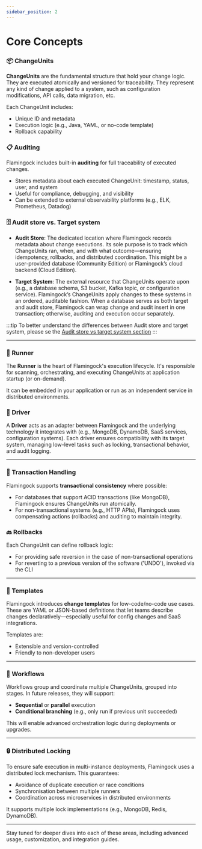 ```yaml
---
sidebar_position: 2
---
```


# Core Concepts

### 📦 ChangeUnits
**ChangeUnits** are the fundamental structure that hold your change logic. They are executed atomically and versioned for traceability. They represent any kind of change applied to a system, such as configuration modifications, API calls, data migration, etc.

Each ChangeUnit includes:
- Unique ID and metadata
- Execution logic (e.g., Java, YAML, or no-code template)
- Rollback capability

### 📋 Auditing
Flamingock includes built-in **auditing** for full traceability of executed changes.
- Stores metadata about each executed ChangeUnit: timestamp, status, user, and system
- Useful for compliance, debugging, and visibility
- Can be extended to external observability platforms (e.g., ELK, Prometheus, Datadog)

### 🗄️ Audit store vs. Target system

- **Audit Store**: The dedicated location where Flamingock records metadata about change executions. Its sole purpose is to track which ChangeUnits ran, when, and with what outcome—ensuring idempotency, rollbacks, and distributed coordination. This might be a user-provided database (Community Edition) or Flamingock’s cloud backend (Cloud Edition).

- **Target System**: The external resource that ChangeUnits operate upon (e.g., a database schema, S3 bucket, Kafka topic, or configuration service). Flamingock’s ChangeUnits apply changes to these systems in an ordered, auditable fashion. When a database serves as both target and audit store, Flamingock can wrap change and audit insert in one transaction; otherwise, auditing and execution occur separately.

:::tip
To better understand the differences between Audit store and target system, please se the [Audit store vs target system section](../audit-store-vs-target-system.md)
:::

---

### 🏃 Runner
The **Runner** is the heart of Flamingock's execution lifecycle. It's responsible for scanning, orchestrating, and executing ChangeUnits at application startup (or on-demand).

It can be embedded in your application or run as an independent service in distributed environments.

### 🔌 Driver
A **Driver** acts as an adapter between Flamingock and the underlying technology it integrates with (e.g., MongoDB, DynamoDB, SaaS services, configuration systems). Each driver ensures compatibility with its target system, managing low-level tasks such as locking, transactional behavior, and audit logging.

---

### 🔁 Transaction Handling
Flamingock supports **transactional consistency** where possible:
- For databases that support ACID transactions (like MongoDB), Flamingock ensures ChangeUnits run atomically.
- For non-transactional systems (e.g., HTTP APIs), Flamingock uses compensating actions (rollbacks) and auditing to maintain integrity.

### 🔙 Rollbacks
Each ChangeUnit can define rollback logic:
- For providing safe reversion in the case of non-transactional operations
- For reverting to a previous version of the software ('UNDO'), invoked via the CLI

---

### 🧩 Templates
Flamingock introduces **change templates** for low-code/no-code use cases. These are YAML or JSON-based definitions that let teams describe changes declaratively—especially useful for config changes and SaaS integrations.

Templates are:
- Extensible and version-controlled
- Friendly to non-developer users

---

### 🔄 Workflows
Workflows group and coordinate multiple ChangeUnits, grouped into stages. In future releases, they will support:
- **Sequential** or **parallel** execution
- **Conditional branching** (e.g., only run if previous unit succeeded)

This will enable advanced orchestration logic during deployments or upgrades.

---

### 🔒 Distributed Locking
To ensure safe execution in multi-instance deployments, Flamingock uses a distributed lock mechanism. This guarantees:
- Avoidance of duplicate execution or race conditions
- Synchronisation between multiple runners
- Coordination across microservices in distributed environments

It supports multiple lock implementations (e.g., MongoDB, Redis, DynamoDB).

---

Stay tuned for deeper dives into each of these areas, including advanced usage, customization, and integration guides.